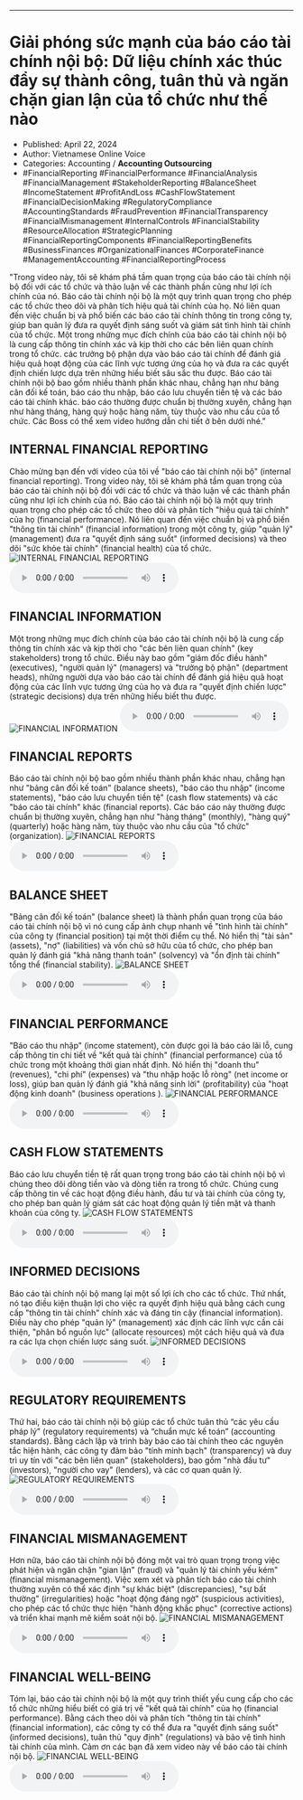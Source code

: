 
---

# Giải phóng sức mạnh của báo cáo tài chính nội bộ: Dữ liệu chính xác thúc đẩy sự thành công, tuân thủ và ngăn chặn gian lận của tổ chức như thế nào

- Published: April 22, 2024
- Author: Vietnamese Online Voice
- Categories: Accounting / **Accounting Outsourcing**
- #FinancialReporting #FinancialPerformance #FinancialAnalysis #FinancialManagement #StakeholderReporting #BalanceSheet #IncomeStatement #ProfitAndLoss #CashFlowStatement #FinancialDecisionMaking #RegulatoryCompliance #AccountingStandards #FraudPrevention #FinancialTransparency #FinancialMismanagement #InternalControls #FinancialStability #ResourceAllocation #StrategicPlanning #FinancialReportingComponents #FinancialReportingBenefits #BusinessFinances #OrganizationalFinances #CorporateFinance #ManagementAccounting #FinancialReportingProcess

"Trong video này, tôi sẽ khám phá tầm quan trọng của báo cáo tài chính nội bộ đối với các tổ chức và thảo luận về các thành phần cũng như lợi ích chính của nó. Báo cáo tài chính nội bộ là một quy trình quan trọng cho phép các tổ chức theo dõi và phân tích hiệu quả tài chính của họ. Nó liên quan đến việc chuẩn bị và phổ biến các báo cáo tài chính thông tin trong công ty, giúp ban quản lý đưa ra quyết định sáng suốt và giám sát tình hình tài chính của tổ chức. Một trong những mục đích chính của báo cáo tài chính nội bộ là cung cấp thông tin chính xác và kịp thời cho các bên liên quan chính trong tổ chức. các trưởng bộ phận dựa vào báo cáo tài chính để đánh giá hiệu quả hoạt động của các lĩnh vực tương ứng của họ và đưa ra các quyết định chiến lược dựa trên những hiểu biết sâu sắc thu được. Báo cáo tài chính nội bộ bao gồm nhiều thành phần khác nhau, chẳng hạn như bảng cân đối kế toán, báo cáo thu nhập, báo cáo lưu chuyển tiền tệ và các báo cáo tài chính khác. báo cáo thường được chuẩn bị thường xuyên, chẳng hạn như hàng tháng, hàng quý hoặc hàng năm, tùy thuộc vào nhu cầu của tổ chức. Các Boss có thể xem video hướng dẫn chi tiết ở bên dưới nhé."


## INTERNAL FINANCIAL REPORTING

Chào mừng bạn đến với video của tôi về "báo cáo tài chính nội bộ" (internal financial reporting). Trong video này, tôi sẽ khám phá tầm quan trọng của báo cáo tài chính nội bộ đối với các tổ chức và thảo luận về các thành phần cũng như lợi ích chính của nó. Báo cáo tài chính nội bộ là một quy trình quan trọng cho phép các tổ chức theo dõi và phân tích "hiệu quả tài chính" của họ (financial performance). Nó liên quan đến việc chuẩn bị và phổ biến "thông tin tài chính" (financial information) trong một công ty, giúp "quản lý" (management) đưa ra "quyết định sáng suốt" (informed decisions) và theo dõi "sức khỏe tài chính" (financial health) của tổ chức.
![INTERNAL FINANCIAL REPORTING](https://http-archiver-apis-production-80.schnworks.com/storage/images/transitions/2024-04-22/transition-27353860064-Montserrat-Regular-673AB7.jpg)
<audio controls>
    <source src="https://http-archiver-apis-production-80.schnworks.com/storage/audio/file-580805774.mp3" type="audio/mpeg">
</audio>



## FINANCIAL INFORMATION

Một trong những mục đích chính của báo cáo tài chính nội bộ là cung cấp thông tin chính xác và kịp thời cho "các bên liên quan chính" (key stakeholders) trong tổ chức. Điều này bao gồm "giám đốc điều hành" (executives), "người quản lý" (managers) và "trưởng bộ phận" (department heads), những người dựa vào báo cáo tài chính để đánh giá hiệu quả hoạt động của các lĩnh vực tương ứng của họ và đưa ra "quyết định chiến lược" (strategic decisions) dựa trên những hiểu biết thu được.
![FINANCIAL INFORMATION](https://http-archiver-apis-production-80.schnworks.com/storage/images/transitions/2024-04-22/transition-5441943456-Montserrat-Black-512DA8.jpg)
<audio controls>
    <source src="https://http-archiver-apis-production-80.schnworks.com/storage/audio/file-59507112182.mp3" type="audio/mpeg">
</audio>



## FINANCIAL REPORTS

Báo cáo tài chính nội bộ bao gồm nhiều thành phần khác nhau, chẳng hạn như "bảng cân đối kế toán" (balance sheets), "báo cáo thu nhập" (income statements), "báo cáo lưu chuyển tiền tệ" (cash flow statements) và các "báo cáo tài chính" khác (financial reports). Các báo cáo này thường được chuẩn bị thường xuyên, chẳng hạn như "hàng tháng" (monthly), "hàng quý" (quarterly) hoặc hàng năm, tùy thuộc vào nhu cầu của "tổ chức" (organization).
![FINANCIAL REPORTS](https://http-archiver-apis-production-80.schnworks.com/storage/images/transitions/2024-04-22/transition-5149898471-Montserrat-Black-673AB7.jpg)
<audio controls>
    <source src="https://http-archiver-apis-production-80.schnworks.com/storage/audio/file-20183574014.mp3" type="audio/mpeg">
</audio>



## BALANCE SHEET

"Bảng cân đối kế toán" (balance sheet) là thành phần quan trọng của báo cáo tài chính nội bộ vì nó cung cấp ảnh chụp nhanh về "tình hình tài chính" của công ty (financial position) tại một thời điểm cụ thể. Nó hiển thị "tài sản" (assets), "nợ" (liabilities) và vốn chủ sở hữu của tổ chức, cho phép ban quản lý đánh giá "khả năng thanh toán" (solvency) và "ổn định tài chính" tổng thể (financial stability).
![BALANCE SHEET](https://http-archiver-apis-production-80.schnworks.com/storage/images/transitions/2024-04-22/transition--48320075384-Montserrat-Medium-880E4F.jpg)
<audio controls>
    <source src="https://http-archiver-apis-production-80.schnworks.com/storage/audio/file-57387099427.mp3" type="audio/mpeg">
</audio>



## FINANCIAL PERFORMANCE

"Báo cáo thu nhập" (income statement), còn được gọi là báo cáo lãi lỗ, cung cấp thông tin chi tiết về "kết quả tài chính" (financial performance) của tổ chức trong một khoảng thời gian nhất định. Nó hiển thị "doanh thu" (revenues), "chi phí" (expenses) và "thu nhập hoặc lỗ ròng" (net income or loss), giúp ban quản lý đánh giá "khả năng sinh lời" (profitability) của "hoạt động kinh doanh" (business operations ).
![FINANCIAL PERFORMANCE](https://http-archiver-apis-production-80.schnworks.com/storage/images/transitions/2024-04-22/transition--2687281649-Montserrat-Thin-512DA8.jpg)
<audio controls>
    <source src="https://http-archiver-apis-production-80.schnworks.com/storage/audio/file-10510107951.mp3" type="audio/mpeg">
</audio>



## CASH FLOW STATEMENTS

Báo cáo lưu chuyển tiền tệ rất quan trọng trong báo cáo tài chính nội bộ vì chúng theo dõi dòng tiền vào và dòng tiền ra trong tổ chức. Chúng cung cấp thông tin về các hoạt động điều hành, đầu tư và tài chính của công ty, cho phép ban quản lý giám sát các hoạt động quản lý tiền mặt và thanh khoản của công ty.
![CASH FLOW STATEMENTS](https://http-archiver-apis-production-80.schnworks.com/storage/images/transitions/2024-04-22/transition-37704573489-Montserrat-Medium-880E4F.jpg)
<audio controls>
    <source src="https://http-archiver-apis-production-80.schnworks.com/storage/audio/file-27490953275.mp3" type="audio/mpeg">
</audio>



## INFORMED DECISIONS

Báo cáo tài chính nội bộ mang lại một số lợi ích cho các tổ chức. Thứ nhất, nó tạo điều kiện thuận lợi cho việc ra quyết định hiệu quả bằng cách cung cấp "thông tin tài chính" chính xác và đáng tin cậy (financial information). Điều này cho phép "quản lý" (management) xác định các lĩnh vực cần cải thiện, "phân bổ nguồn lực" (allocate resources) một cách hiệu quả và đưa ra các lựa chọn chiến lược sáng suốt.
![INFORMED DECISIONS](https://http-archiver-apis-production-80.schnworks.com/storage/images/transitions/2024-04-22/transition--26870115102-Montserrat-Medium-512DA8.jpg)
<audio controls>
    <source src="https://http-archiver-apis-production-80.schnworks.com/storage/audio/file-12569665192.mp3" type="audio/mpeg">
</audio>



## REGULATORY REQUIREMENTS

Thứ hai, báo cáo tài chính nội bộ giúp các tổ chức tuân thủ “các yêu cầu pháp lý” (regulatory requirements) và “chuẩn mực kế toán” (accounting standards). Bằng cách lập và trình bày báo cáo tài chính theo các nguyên tắc hiện hành, các công ty đảm bảo "tính minh bạch" (transparency) và duy trì uy tín với "các bên liên quan" (stakeholders), bao gồm "nhà đầu tư" (investors), "người cho vay" (lenders), và các cơ quan quản lý.
![REGULATORY REQUIREMENTS](https://http-archiver-apis-production-80.schnworks.com/storage/images/transitions/2024-04-22/transition-8543852525-Montserrat-Regular-283593.jpg)
<audio controls>
    <source src="https://http-archiver-apis-production-80.schnworks.com/storage/audio/file-7162913560.mp3" type="audio/mpeg">
</audio>



## FINANCIAL MISMANAGEMENT

Hơn nữa, báo cáo tài chính nội bộ đóng một vai trò quan trọng trong việc phát hiện và ngăn chặn "gian lận" (fraud) và "quản lý tài chính yếu kém" (financial mismanagement). Việc xem xét và phân tích báo cáo tài chính thường xuyên có thể xác định "sự khác biệt" (discrepancies), "sự bất thường" (irregularities) hoặc "hoạt động đáng ngờ" (suspicious activities), cho phép các tổ chức thực hiện "hành động khắc phục" (corrective actions) và triển khai mạnh mẽ kiểm soát nội bộ.
![FINANCIAL MISMANAGEMENT](https://http-archiver-apis-production-80.schnworks.com/storage/images/transitions/2024-04-22/transition--15331051522-Montserrat-Medium-7B1FA2.jpg)
<audio controls>
    <source src="https://http-archiver-apis-production-80.schnworks.com/storage/audio/file-9123028359.mp3" type="audio/mpeg">
</audio>



## FINANCIAL WELL-BEING

Tóm lại, báo cáo tài chính nội bộ là một quy trình thiết yếu cung cấp cho các tổ chức những hiểu biết có giá trị về "kết quả tài chính" của họ (financial performance). Bằng cách theo dõi và phân tích "thông tin tài chính" (financial information), các công ty có thể đưa ra "quyết định sáng suốt" (informed decisions), tuân thủ "quy định" (regulations) và bảo vệ tình hình tài chính của mình. Cảm ơn các bạn đã xem video này về báo cáo tài chính nội bộ.
![FINANCIAL WELL-BEING](https://http-archiver-apis-production-80.schnworks.com/storage/images/transitions/2024-04-22/transition-6978787572-Montserrat-Black-880E4F.jpg)
<audio controls>
    <source src="https://http-archiver-apis-production-80.schnworks.com/storage/audio/file-22372119109.mp3" type="audio/mpeg">
</audio>

